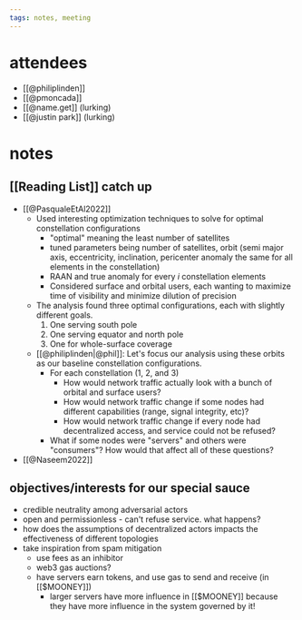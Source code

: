 ```yaml
---
tags: notes, meeting
---
```

# attendees
- [[@philiplinden]]
- [[@pmoncada]]
- [[@name.get]] (lurking)
- [[@justin park]] (lurking)
# notes
## [[Reading List]] catch up
- [[@PasqualeEtAl2022]] 
	- Used interesting optimization techniques to solve for optimal constellation configurations
		- "optimal" meaning the least number of satellites
		- tuned parameters being number of satellites, orbit (semi major axis, eccentricity, inclination, pericenter anomaly the same for all elements in the constellation)
		- RAAN and true anomaly for every _i_ constellation elements
		- Considered surface and orbital users, each wanting to maximize time of visibility and minimize dilution of precision
	- The analysis found three optimal configurations, each with slightly different goals.
		1. One serving south pole
		2. One serving equator and north pole
		3. One for whole-surface coverage
	- [[@philiplinden|@phil]]: Let's focus our analysis using these orbits as our baseline constellation configurations.
		- For each constellation (1, 2, and 3)
			- How would network traffic actually look with a bunch of orbital and surface users?
			- How would network traffic change if some nodes had different capabilities (range, signal integrity, etc)?
			- How would network traffic change if every node had decentralized access, and service could not be refused?
		- What if some nodes were "servers" and others were "consumers"? How would that affect all of these questions?
- [[@Naseem2022]] 

## objectives/interests for our special sauce
- credible neutrality among adversarial actors
- open and permissionless - can't refuse service. what happens?
- how does the assumptions of decentralized actors impacts the effectiveness of different topologies
- take inspiration from spam mitigation
	- use fees as an inhibitor
	- web3 gas auctions?
	- have servers earn tokens, and use gas to send and receive (in [[$MOONEY]])
		- larger servers have more influence in [[$MOONEY]] because they have more influence in the system governed by it!